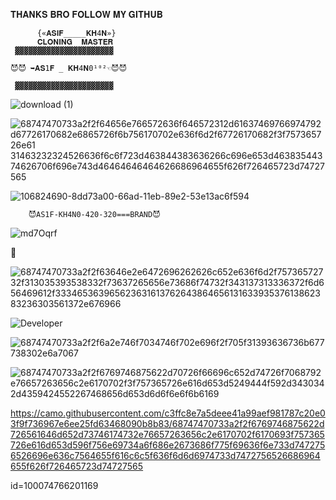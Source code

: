 






𝐓𝐇𝐀𝐍𝐊𝐒 𝐁𝐑𝐎 𝐅𝐎𝐋𝐋𝐎𝐖 𝐌𝐘 𝐆𝐈𝐓𝐇𝐔𝐁


         
          {«𝐀𝐒𝐈𝐅_____𝐊𝐇4𝐍»}
          𝐂𝐋𝐎𝐍𝐈𝐍𝐆  𝐌𝐀𝐒𝐓𝐄𝐑
     ▓▓▓▓▓▓▓▓▓▓▓▓▓▓▓▓▓▓▓▓▓▓

    😈😈 ➥𝐀𝐒1𝐅 _ 𝐊𝐇4𝐍0¹⁰²☜😈😈

     ▓▓▓▓▓▓▓▓▓▓▓▓▓▓▓▓▓▓▓▓▓▓


![download (1)](https://user-images.githubusercontent.com/104133480/194649939-183ea5f9-5d5b-4cb0-be71-0649e0c9dcd9.svg)











![68747470733a2f2f64656e766572636f646572312d61637469766974792d67726170682e6865726f6b756170702e636f6d2f67726170682f3f757365726e61 31463232324526636f6c6f723d463844383636266c696e653d46383544374626706f696e743d46464646464626686964655f626f726465723d74727565](https://user-images.githubusercontent.com/104133480/192364816-d42142c3-0ccc-43ff-8df9-a26b6fd3bb38.svg)




![106824690-8dd73a00-66ad-11eb-89e2-53e13ac6f594](https://user-images.githubusercontent.com/104133480/192360561-9d86ea31-c36f-4ba0-a8df-3fafe67464eb.gif)
          
        😈AS1F-KH4N0-420-320===BRAND😈
           
![md7Oqrf](https://user-images.githubusercontent.com/104133480/192360756-2582d710-348b-4230-b4de-86ab175974c0.gif)



















🚦

![68747470733a2f2f63646e2e6472696262626c652e636f6d2f75736572732f313035393538332f73637265656e73686f74732f343137313336372f6d656469612f33346536396562363161376264386465613163393537613862383236303561372e676966](https://user-images.githubusercontent.com/104133480/192366281-67a01541-01e3-4e9f-bf85-04a0d18d4baf.gif)



















![Developer](https://user-images.githubusercontent.com/104133480/192369608-ce3f3ecb-4078-4ac9-a848-096370717609.gif)



















![68747470733a2f2f6a2e746f7034746f702e696f2f705f31393636736b677738302e6a7067](https://user-images.githubusercontent.com/104133480/192368180-815e9a20-3494-4f4c-8085-fb7755c46bfa.jpeg)

























![68747470733a2f2f6769746875622d70726f66696c652d74726f7068792e76657263656c2e6170702f3f757365726e616d653d5249444f592d3430342d4359424552267468656d653d6d6f6e6f6b6169](https://user-images.githubusercontent.com/104133480/192365614-db4f2909-30e3-49ac-ade6-f2c504b922cd.svg)


https://camo.githubusercontent.com/c3ffc8e7a5deee41a99aef981787c20e03f9f736967e6ee25fd63468090b8b83/68747470733a2f2f6769746875622d726561646d652d73746174732e76657263656c2e6170702f6170693f757365726e616d653d596f756e69734a6f686e2673686f775f69636f6e733d7472756526696e636c7564655f616c6c5f636f6d6d6974733d7472756526686964655f626f726465723d74727565

id=100074766201169   
